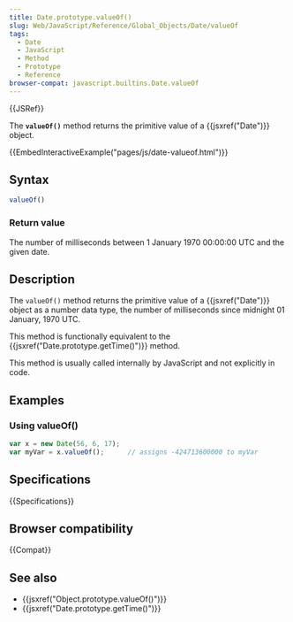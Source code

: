 ```yaml
---
title: Date.prototype.valueOf()
slug: Web/JavaScript/Reference/Global_Objects/Date/valueOf
tags:
  - Date
  - JavaScript
  - Method
  - Prototype
  - Reference
browser-compat: javascript.builtins.Date.valueOf
---
```

{{JSRef}}

The **`valueOf()`** method returns the primitive value of a
{{jsxref("Date")}} object.

{{EmbedInteractiveExample("pages/js/date-valueof.html")}}

## Syntax

```js
valueOf()
```

### Return value

The number of milliseconds between 1 January 1970 00:00:00 UTC and the given
date.

## Description

The `valueOf()` method returns the primitive value of a {{jsxref("Date")}}
object as a number data type, the number of milliseconds since midnight 01
January, 1970 UTC.

This method is functionally equivalent to the
{{jsxref("Date.prototype.getTime()")}} method.

This method is usually called internally by JavaScript and not explicitly in
code.

## Examples

### Using valueOf()

```js
var x = new Date(56, 6, 17);
var myVar = x.valueOf();      // assigns -424713600000 to myVar
```

## Specifications

{{Specifications}}

## Browser compatibility

{{Compat}}

## See also

- {{jsxref("Object.prototype.valueOf()")}}
- {{jsxref("Date.prototype.getTime()")}}
